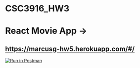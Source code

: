 # CSC3916_HW3
# React Movie App -> 
## https://marcusg-hw5.herokuapp.com/#/

[![Run in Postman](https://run.pstmn.io/button.svg)](https://app.getpostman.com/run-collection/424802761bdbffcf4745#?env%5BHW3%5D=W3sia2V5IjoicmFuZG9tVXNlcm5hbWUiLCJ2YWx1ZSI6IiIsImVuYWJsZWQiOnRydWV9LHsia2V5IjoidG9rZW4iLCJ2YWx1ZSI6IiIsImVuYWJsZWQiOnRydWV9XQ==)